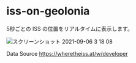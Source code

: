 # iss-on-geolonia

5秒ごとの ISS の位置をリアルタイムに表示します。

![スクリーンショット 2021-09-06 3 18 08](https://user-images.githubusercontent.com/8760841/132137292-843652e9-77bf-4865-8dd5-da6d491719cf.png)

Data Source
https://wheretheiss.at/w/developer
